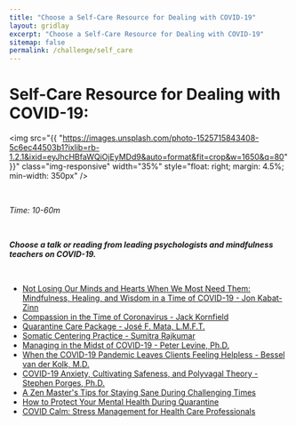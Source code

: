 ```yaml
---
title: "Choose a Self-Care Resource for Dealing with COVID-19"
layout: gridlay
excerpt: "Choose a Self-Care Resource for Dealing with COVID-19"
sitemap: false
permalink: /challenge/self_care
---
```



# Self-Care Resource for Dealing with COVID-19:

<img src="{{ "https://images.unsplash.com/photo-1525715843408-5c6ec44503b1?ixlib=rb-1.2.1&ixid=eyJhcHBfaWQiOjEyMDd9&auto=format&fit=crop&w=1650&q=80" }}" class="img-responsive" width="35%" style="float: right; margin: 4.5%; min-width: 350px" />

&nbsp;

*Time: 10-60m*

&nbsp;

***Choose a talk or reading from leading psychologists and mindfulness teachers on COVID-19.***

&nbsp;
&nbsp;
&nbsp;

- <a href="http://wisdom2conference.com/live" target="_blank">Not Losing Our Minds and Hearts When We Most Need Them: Mindfulness, Healing, and Wisdom in a Time of COVID-19 - Jon Kabat-Zinn</a>
- <a href="https://jackkornfield.com/compassion-in-the-time-of-coronavirus/" target="_blank">Compassion in the Time of Coronavirus - Jack Kornfield</a>
- <a href="https://medium.com/@josefmata/quarantine-care-package-5a898ae0179a" target="_blank">Quarantine Care Package - José F. Mata, L.M.F.T.</a>
- <a href="https://www.stitcher.com/podcast/healingjustice/healing-justice/e/52933965" target="_blank">Somatic Centering Practice - Sumitra Rajkumar</a>
- <a href="https://www.thetraumatherapistproject.com/podcast/peter-levine-phd-managing-in-the-midst-of-covid-19/" target="_blank">Managing in the Midst of COVID-19 - Peter Levine, Ph.D.</a>
- <a href="https://youtu.be/fVOt_KOT8Zk" target="_blank">When the COVID-19 Pandemic Leaves Clients Feeling Helpless - Bessel van der Kolk, M.D.</a>
- <a href="https://www.offtheclockpsych.com/podcast/covid-19-anxiety-cultivating-safeness?fbclid=IwAR1d-U3zvSLKer3IT9_TedwXu72OLNBFFLgs_FxT0sWVdchlDaGCyngivIg" target="_blank">COVID-19 Anxiety, Cultivating Safeness, and Polyvagal Theory - Stephen Porges, Ph.D.</a>
- <a href="https://plumvillage.org/articles/a-zen-masters-tips-for-staying-sane-in-challenging-times/" target="_blank">A Zen Master's Tips for Staying Sane During Challenging Times</a>
- <a href="https://news.virginia.edu/content/how-protect-your-mental-health-during-quarantine" target="_blank">How to Protect Your Mental Health During Quarantine</a>
- <a href="https://www.covidcalm.org/" target="_blank">COVID Calm: Stress Management for Health Care Professionals</a>

&nbsp;
&nbsp;
